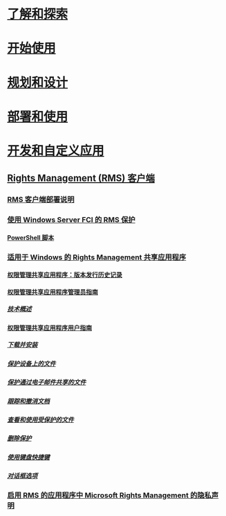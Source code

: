 # [了解和探索](/rights-management/understand-explore/azure-rights-management)
# [开始使用](/rights-management/get-started/requirements-azure-rms)
# [规划和设计](/rights-management/plan-design/deployment-roadmap)
# [部署和使用](/rights-management/deploy-use/activate-service)
# [开发和自定义应用](/rights-management/develop/developers-guide)
## [Rights Management (RMS) 客户端](./use-client.md)
### [RMS 客户端部署说明](./client-deployment-notes.md)
### [使用 Windows Server FCI 的 RMS 保护](./configure-fci.md)
#### [PowerShell 脚本](./fci-script.md)
### [适用于 Windows 的 Rights Management 共享应用程序](./sharing-app-windows.md)
#### [权限管理共享应用程序：版本发行历史记录](./sharing-app-version-release-history.md)
#### [权限管理共享应用程序管理员指南](./sharing-app-admin-guide.md)
##### [技术概述](sharing-app-admin-guide-technical.md)
#### [权限管理共享应用程序用户指南](./sharing-app-user-guide.md)
##### [下载并安装](./install-sharing-app.md)
##### [保护设备上的文件](./sharing-app-protect-in-place.md)
##### [保护通过电子邮件共享的文件](./sharing-app-protect-by-email.md)
##### [跟踪和撤消文档](./sharing-app-track-revoke.md)
##### [查看和使用受保护的文件](./sharing-app-view-use-files.md)
##### [删除保护](./sharing-app-remove-protection.md)
##### [使用键盘快捷键](./sharing-app-keyboard-shortcuts.md)
##### [对话框选项](./sharing-app-dialog-box.md)
### [启用 RMS 的应用程序中 Microsoft Rights Management 的隐私声明](./privacy-statement-rms-enlightened-applications.md)


<!--HONumber=Apr16_HO3-->


